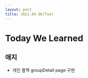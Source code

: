 ```yaml
---
layout: post
title: 2021.04.06(Tue)
---
```


# Today We Learned

## 애지

- 개인 플젝 groupDetail page 구현

